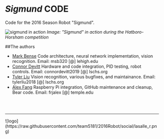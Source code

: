 # *Sigmund* CODE

Code for the 2016 Season Robot "Sigmund".

![sigmund in action](https://i.imgur.com/Bfpw7XOh.jpg)
*Image: "Sigmund" in action during the Hatboro-Horsham competition*


##The authors

* [Mark Bense](https://github.com/msbense) Code architecture, neural network implementation, vision recognition. Email: msb320 [@] lehigh.edu
* [Connor Devitt](https://github.com/Connor-Devitt) Hardware and code integration, PID testing, robot controls. Email: connordevitt2019 [@] lschs.org
* [Tyler Liu](https://github.com/tylerliu) Vision recognition, various bugfixes, and maintainance. Email: tylerliu2018 [@] lschs.org
* [Alex Fang](https://github.com/frjalex) Raspberry Pi integration, GitHub maintenance and cleanup, Bear code. Email: frjalex [@] temple.edu

<br><br>
<hr>
![logo](https://raw.githubusercontent.com/team5181/2016Robot/social/lasalle_r.png)
